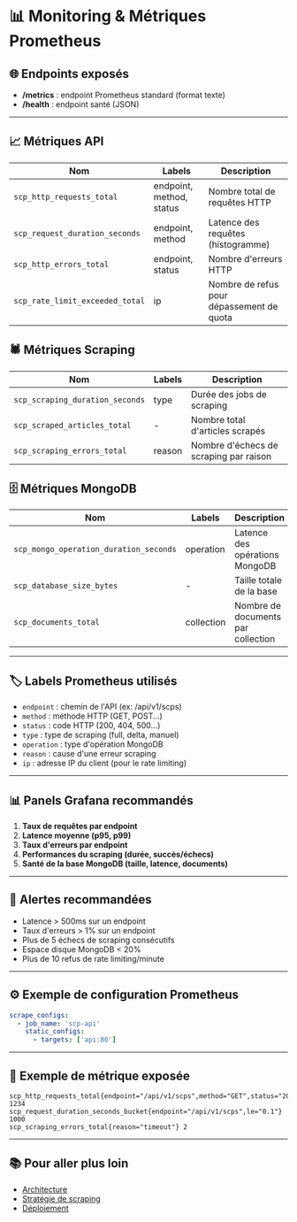 # 📊 Monitoring & Métriques Prometheus

## 🌐 Endpoints exposés
- **/metrics** : endpoint Prometheus standard (format texte)
- **/health** : endpoint santé (JSON)

---

## 📈 Métriques API

| Nom                                 | Labels                        | Description                                 |
|-------------------------------------|-------------------------------|---------------------------------------------|
| `scp_http_requests_total`           | endpoint, method, status      | Nombre total de requêtes HTTP               |
| `scp_request_duration_seconds`      | endpoint, method              | Latence des requêtes (histogramme)          |
| `scp_http_errors_total`             | endpoint, status              | Nombre d'erreurs HTTP                       |
| `scp_rate_limit_exceeded_total`     | ip                            | Nombre de refus pour dépassement de quota   |

## 🕷️ Métriques Scraping

| Nom                                 | Labels                        | Description                                 |
|-------------------------------------|-------------------------------|---------------------------------------------|
| `scp_scraping_duration_seconds`     | type                          | Durée des jobs de scraping                  |
| `scp_scraped_articles_total`        | -                             | Nombre total d'articles scrapés             |
| `scp_scraping_errors_total`         | reason                        | Nombre d'échecs de scraping par raison      |

## 🗄️ Métriques MongoDB

| Nom                                 | Labels                        | Description                                 |
|-------------------------------------|-------------------------------|---------------------------------------------|
| `scp_mongo_operation_duration_seconds`| operation                    | Latence des opérations MongoDB              |
| `scp_database_size_bytes`           | -                             | Taille totale de la base                    |
| `scp_documents_total`               | collection                    | Nombre de documents par collection          |

---

## 🏷️ Labels Prometheus utilisés
- `endpoint` : chemin de l'API (ex: /api/v1/scps)
- `method` : méthode HTTP (GET, POST...)
- `status` : code HTTP (200, 404, 500...)
- `type` : type de scraping (full, delta, manuel)
- `operation` : type d'opération MongoDB
- `reason` : cause d'une erreur scraping
- `ip` : adresse IP du client (pour le rate limiting)

---

## 📊 Panels Grafana recommandés
1. **Taux de requêtes par endpoint**
2. **Latence moyenne (p95, p99)**
3. **Taux d'erreurs par endpoint**
4. **Performances du scraping (durée, succès/échecs)**
5. **Santé de la base MongoDB (taille, latence, documents)**

---

## 🚨 Alertes recommandées
- Latence > 500ms sur un endpoint
- Taux d'erreurs > 1% sur un endpoint
- Plus de 5 échecs de scraping consécutifs
- Espace disque MongoDB < 20%
- Plus de 10 refus de rate limiting/minute

---

## ⚙️ Exemple de configuration Prometheus
```yaml
scrape_configs:
  - job_name: 'scp-api'
    static_configs:
      - targets: ['api:80']
```

---

## 📝 Exemple de métrique exposée
```
scp_http_requests_total{endpoint="/api/v1/scps",method="GET",status="200"} 1234
scp_request_duration_seconds_bucket{endpoint="/api/v1/scps",le="0.1"} 1000
scp_scraping_errors_total{reason="timeout"} 2
```

---

## 📚 Pour aller plus loin
- [Architecture](architecture.md)
- [Stratégie de scraping](scraping.md)
- [Déploiement](deployment.md)
